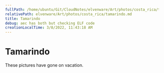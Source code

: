 ```yaml
---
fullPath: /home/ubuntu/Git/CloudNotes/elvenware/Art/photos/costa_rica/tamarindo.md
relativePath: elvenware/Art/photos/costa_rica/tamarindo.md
title: Tamarindo
debug: aec has both but checking ELF code
creationLocalTime: 3/8/2022, 11:43:18 AM
---
```


<!-- toc -->
<!-- tocstop -->

Tamarindo
=========

These pictures have gone on vacation.
